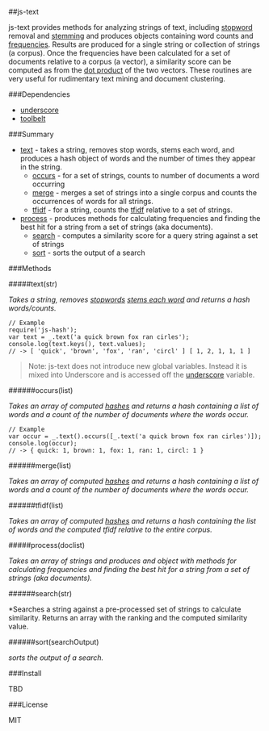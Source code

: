##js-text

js-text provides methods for analyzing strings of text, including [stopword](http://en.wikipedia.org/wiki/Stop_words) removal and [stemming](http://en.wikipedia.org/wiki/Stemming) and produces objects containing word counts and [frequencies](http://en.wikipedia.org/wiki/Tf%E2%80%93idf). Results are produced for a single string or collection of strings (a corpus). Once the frequencies have been calculated for a set of documents relative to a corpus (a vector), a similarity score can be computed as from the [dot product](http://en.wikipedia.org/wiki/Dot_product) of the two vectors. These routines are very useful for rudimentary text mining and document clustering.

###Dependencies

* [underscore](underscore.org)
* [toolbelt](https://github.com/rranauro/toolbelt)

###Summary

* [text](#text) - takes a string, removes stop words, stems each word, and produces a hash object of words and the number of times they appear in the string.
	* [occurs](#occurs) - for a set of strings, counts to number of documents a word occurring
	* [merge](#merge) - merges a set of strings into a single corpus and counts the occurrences of words for all strings.
	* [tfidf](#tfidf) - for a string, counts the [tfidf](http://en.wikipedia.org/wiki/Tf%E2%80%93idf) relative to a set of strings.
* [process](#process) - produces methods for calculating frequencies and finding the best hit for a string from a set of strings (aka documents).
	* [search](#search) - computes a similarity score for a query string against a set of strings
	* [sort](#sort) - sorts the output of a search


###Methods

<a name="text" />
#####text(str)

*Takes a string, removes [stopwords](http://en.wikipedia.org/wiki/Stop_words) [stems each word](http://en.wikipedia.org/wiki/Stemming)  and returns a hash words/counts.*


	// Example
	require('js-hash');
	var text = _.text('a quick brown fox ran cirles'); 
	console.log(text.keys(), text.values);
	// -> [ 'quick', 'brown', 'fox', 'ran', 'circl' ] [ 1, 2, 1, 1, 1 ]

> Note: js-text does not introduce new global variables. Instead it is mixed into Underscore and is accessed off the [underscore](underscore.org) variable.

<a name="occurs" />
######occurs(list)

*Takes an array of computed [hashes](#text) and returns a hash containing a list of words and a count of the number of documents where the words occur.*

	// Example
	var occur = _.text().occurs([_.text('a quick brown fox ran cirles')]);
	console.log(occur);
	// -> { quick: 1, brown: 1, fox: 1, ran: 1, circl: 1 }

<a name="occurs" />	
######merge(list)

*Takes an array of computed [hashes](#text) and returns a hash containing a list of words and a count of the number of documents where the words occur.*

<a name="occurs" />
######tfidf(list)

*Takes an array of computed [hashes](#text) and returns a hash containing the list of words and the computed tfidf relative to the entire corpus.*

<a name="process" />
#####process(doclist)

*Takes an array of strings and produces and object with methods for calculating frequencies and finding the best hit for a string from a set of strings (aka documents).*

######search(str)

*Searches a string against a pre-processed set of strings to calculate similarity. Returns an array with the ranking and the computed similarity value.

######sort(searchOutput)

*sorts the output of a search.*

###Install

TBD

###License

MIT


